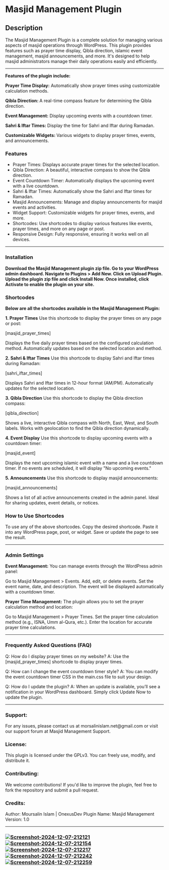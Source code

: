 <h1>Masjid Management Plugin</h1>

<h2>Description</h2>
<p>The Masjid Management Plugin is a complete solution for managing various aspects of masjid operations through WordPress.
This plugin provides features such as prayer time display, Qibla direction, islamic event management, masjid announcements, and more.  It's designed to help masjid administrators manage their daily operations easily and efficiently.</p>
<hr>
<b>Features of the plugin include:</b>
<p>
<b>Prayer Time Display:</b> Automatically show prayer times using customizable calculation methods.

<b>Qibla Direction: </b>A real-time compass feature for determining the Qibla direction.

<b>Event Management:</b> Display upcoming events with a countdown timer.

<b>Sahri & Iftar Times:</b> Display the time for Sahri and Iftar during Ramadan.

<b>Customizable Widgets: </b>Various widgets to display prayer times, events, and announcements.
</p>


<h3>Features</h3>
<ul>
<li>Prayer Times: Displays accurate prayer times for the selected location.</li>

<li>Qibla Direction: A beautiful, interactive compass to show the Qibla direction.</li>

<li>Event Countdown Timer: Automatically displays the upcoming event with a live countdown.</li>

<li>Sahri & Iftar Times: Automatically show the Sahri and Iftar times for Ramadan.</li>

<li>Masjid Announcements: Manage and display announcements for masjid events and activities.</li>

<li>Widget Support: Customizable widgets for prayer times, events, and more.</li>

<li>Shortcodes: Use shortcodes to display various features like events, prayer times, and more on any page or post.</li>

<li>Responsive Design: Fully responsive, ensuring it works well on all devices.</li>
</ul>

<hr>
<h3>Installation</h3>
<b>Download the Masjid Management plugin zip file.
Go to your WordPress admin dashboard.
Navigate to Plugins > Add New.
Click on Upload Plugin.
Upload the plugin zip file and click Install Now.
Once installed, click Activate to enable the plugin on your site. </b>


<h3>Shortcodes</h3>
<b>Below are all the shortcodes available in the Masjid Management Plugin:</b>

<b>1. Prayer Times</b>
Use this shortcode to display the prayer times on any page or post:

[masjid_prayer_times]

Displays the five daily prayer times based on the configured calculation method.
Automatically updates based on the selected location and method.

<b>2. Sahri & Iftar Times</b>
Use this shortcode to display Sahri and Iftar times during Ramadan:

[sahri_iftar_times]

Displays Sahri and Iftar times in 12-hour format (AM/PM).
Automatically updates for the selected location.

<b>3. Qibla Direction</b>
Use this shortcode to display the Qibla direction compass:

[qibla_direction]

Shows a live, interactive Qibla compass with North, East, West, and South labels.
Works with geolocation to find the Qibla direction dynamically.

<b>4. Event Display</b>
Use this shortcode to display upcoming events with a countdown timer:

[masjid_event]

Displays the next upcoming islamic event with a name and a live countdown timer.
If no events are scheduled, it will display "No upcoming events."

<b>5. Announcements</b>
Use this shortcode to display masjid announcements:

[masjid_announcements]

Shows a list of all active announcements created in the admin panel.
Ideal for sharing updates, event details, or notices.

<h3>How to Use Shortcodes</h3>
To use any of the above shortcodes.
Copy the desired shortcode.
Paste it into any WordPress page, post, or widget.
Save or update the page to see the result.

<hr>
<h3>Admin Settings</h3>
<b>Event Management:</b>
You can manage events through the WordPress admin panel:

Go to Masjid Management > Events.
Add, edit, or delete events.
Set the event name, date, and description.
The event will be displayed automatically with a countdown timer.

<b>Prayer Time Management:</b>
The plugin allows you to set the prayer calculation method and location:

Go to Masjid Management > Prayer Times.
Set the prayer time calculation method (e.g., ISNA, Umm al-Qura, etc.).
Enter the location for accurate prayer time calculations.
<hr>
<h3>Frequently Asked Questions (FAQ)</h3>
Q: How do I display prayer times on my website?
A: Use the [masjid_prayer_times] shortcode to display prayer times.

Q: How can I change the event countdown timer style?
A: You can modify the event countdown timer CSS in the main.css file to suit your design.

Q: How do I update the plugin?
A: When an update is available, you’ll see a notification in your WordPress dashboard. Simply click Update Now to update the plugin.
<hr>
<h3>Support:</h3>
For any issues, please contact us at morsalinislam.net@gmail.com or visit our support forum at Masjid Management Support.

<h3>License:</h3>
This plugin is licensed under the GPLv3. You can freely use, modify, and distribute it.

<h3>Contributing:</h3>
We welcome contributions! If you'd like to improve the plugin, feel free to fork the repository and submit a pull request.

<h3>Credits:</h3>
Author: Moursalin Islam | OnexusDev
Plugin Name: Masjid Management
Version: 1.0
<hr>
<h3><Screen-Shot/h3>
<a href="https://ibb.co.com/FXtK2tW"><img src="https://i.ibb.co.com/sCr2nrP/Screenshot-2024-12-07-212121.png" alt="Screenshot-2024-12-07-212121" border="0"></a>
<a href="https://ibb.co.com/59Hy6yb"><img src="https://i.ibb.co.com/dcYqrq8/Screenshot-2024-12-07-212154.png" alt="Screenshot-2024-12-07-212154" border="0"></a>
<a href="https://ibb.co.com/H7b56Vh"><img src="https://i.ibb.co.com/zsBqpr6/Screenshot-2024-12-07-212217.png" alt="Screenshot-2024-12-07-212217" border="0"></a>
<a href="https://ibb.co.com/Jx1vKVh"><img src="https://i.ibb.co.com/xmk1DW4/Screenshot-2024-12-07-212242.png" alt="Screenshot-2024-12-07-212242" border="0"></a>
<a href="https://ibb.co.com/tmmY27J"><img src="https://i.ibb.co.com/TvvP0Vg/Screenshot-2024-12-07-212259.png" alt="Screenshot-2024-12-07-212259" border="0"></a><br />
